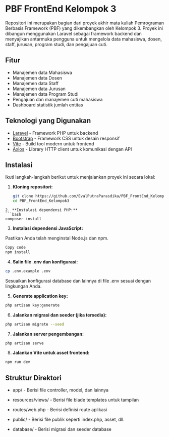 # PBF FrontEnd Kelompok 3

Repositori ini merupakan bagian dari proyek akhir mata kuliah Pemrograman Berbasis Framework (PBF) yang dikembangkan oleh Kelompok 3. Proyek ini dibangun menggunakan Laravel sebagai framework backend dan menyajikan antarmuka pengguna untuk mengelola data mahasiswa, dosen, staff, jurusan, program studi, dan pengajuan cuti.

## Fitur

-   Manajemen data Mahasiswa
-   Manajemen data Dosen
-   Manajemen data Staff
-   Manajemen data Jurusan
-   Manajemen data Program Studi
-   Pengajuan dan manajemen cuti mahasiswa
-   Dashboard statistik jumlah entitas

## Teknologi yang Digunakan

-   [Laravel](https://laravel.com/) - Framework PHP untuk backend
-   [Bootstrap](https://getbootstrap.com/) - Framework CSS untuk desain responsif
-   [Vite](https://vitejs.dev/) - Build tool modern untuk frontend
-   [Axios](https://axios-http.com/) - Library HTTP client untuk komunikasi dengan API

## Instalasi

Ikuti langkah-langkah berikut untuk menjalankan proyek ini secara lokal:

1. **Kloning repositori:**

    ```bash
    git clone https://github.com/EvalPutraParasdika/PBF_FrontEnd_Kelompok3.git
    cd PBF_FrontEnd_Kelompok3
    ```

````
2. **Instalasi dependensi PHP:**
```bash
composer install
````

3. **Instalasi dependensi JavaScript:**

Pastikan Anda telah menginstal Node.js dan npm.

```bash
Copy code
npm install
```

4. **Salin file .env dan konfigurasi:**

```bash
cp .env.example .env
```

Sesuaikan konfigurasi database dan lainnya di file .env sesuai dengan lingkungan Anda.

5. **Generate application key:**
```bash
php artisan key:generate
```

6. **Jalankan migrasi dan seeder (jika tersedia):**
```bash
php artisan migrate --seed
```
7. **Jalankan server pengembangan:**

```bash
php artisan serve
```
8. **Jalankan Vite untuk asset frontend:**
```bash
npm run dev
```

## Struktur Direktori
- app/ - Berisi file controller, model, dan lainnya

- resources/views/ - Berisi file blade templates untuk tampilan

- routes/web.php - Berisi definisi route aplikasi

- public/ - Berisi file publik seperti index.php, asset, dll.

- database/ - Berisi migrasi dan seeder database
